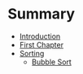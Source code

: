 # Summary

* [Introduction](README.md)
* [First Chapter](chapter1.md)
* [Sorting](sorting.md)
  * [Bubble Sort](sorting/bubble-sort.md)


